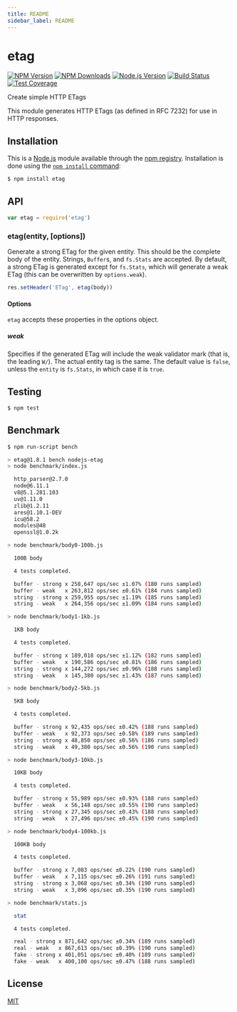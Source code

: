 ```yaml
---
title: README
sidebar_label: README
---
```

# etag

[![NPM Version][npm-image]][npm-url]
[![NPM Downloads][downloads-image]][downloads-url]
[![Node.js Version][node-version-image]][node-version-url]
[![Build Status][travis-image]][travis-url]
[![Test Coverage][coveralls-image]][coveralls-url]

Create simple HTTP ETags

This module generates HTTP ETags (as defined in RFC 7232) for use in
HTTP responses.

## Installation

This is a [Node.js](https://nodejs.org/en/) module available through the
[npm registry](https://www.npmjs.com/). Installation is done using the
[`npm install` command](https://docs.npmjs.com/getting-started/installing-npm-packages-locally):

```sh
$ npm install etag
```

## API

<!-- eslint-disable no-unused-vars -->

```js
var etag = require('etag')
```

### etag(entity, [options])

Generate a strong ETag for the given entity. This should be the complete
body of the entity. Strings, `Buffer`s, and `fs.Stats` are accepted. By
default, a strong ETag is generated except for `fs.Stats`, which will
generate a weak ETag (this can be overwritten by `options.weak`).

<!-- eslint-disable no-undef -->

```js
res.setHeader('ETag', etag(body))
```

#### Options

`etag` accepts these properties in the options object.

##### weak

Specifies if the generated ETag will include the weak validator mark (that
is, the leading `W/`). The actual entity tag is the same. The default value
is `false`, unless the `entity` is `fs.Stats`, in which case it is `true`.

## Testing

```sh
$ npm test
```

## Benchmark

```bash
$ npm run-script bench

> etag@1.8.1 bench nodejs-etag
> node benchmark/index.js

  http_parser@2.7.0
  node@6.11.1
  v8@5.1.281.103
  uv@1.11.0
  zlib@1.2.11
  ares@1.10.1-DEV
  icu@58.2
  modules@48
  openssl@1.0.2k

> node benchmark/body0-100b.js

  100B body

  4 tests completed.

  buffer - strong x 258,647 ops/sec ±1.07% (180 runs sampled)
  buffer - weak   x 263,812 ops/sec ±0.61% (184 runs sampled)
  string - strong x 259,955 ops/sec ±1.19% (185 runs sampled)
  string - weak   x 264,356 ops/sec ±1.09% (184 runs sampled)

> node benchmark/body1-1kb.js

  1KB body

  4 tests completed.

  buffer - strong x 189,018 ops/sec ±1.12% (182 runs sampled)
  buffer - weak   x 190,586 ops/sec ±0.81% (186 runs sampled)
  string - strong x 144,272 ops/sec ±0.96% (188 runs sampled)
  string - weak   x 145,380 ops/sec ±1.43% (187 runs sampled)

> node benchmark/body2-5kb.js

  5KB body

  4 tests completed.

  buffer - strong x 92,435 ops/sec ±0.42% (188 runs sampled)
  buffer - weak   x 92,373 ops/sec ±0.58% (189 runs sampled)
  string - strong x 48,850 ops/sec ±0.56% (186 runs sampled)
  string - weak   x 49,380 ops/sec ±0.56% (190 runs sampled)

> node benchmark/body3-10kb.js

  10KB body

  4 tests completed.

  buffer - strong x 55,989 ops/sec ±0.93% (188 runs sampled)
  buffer - weak   x 56,148 ops/sec ±0.55% (190 runs sampled)
  string - strong x 27,345 ops/sec ±0.43% (188 runs sampled)
  string - weak   x 27,496 ops/sec ±0.45% (190 runs sampled)

> node benchmark/body4-100kb.js

  100KB body

  4 tests completed.

  buffer - strong x 7,083 ops/sec ±0.22% (190 runs sampled)
  buffer - weak   x 7,115 ops/sec ±0.26% (191 runs sampled)
  string - strong x 3,068 ops/sec ±0.34% (190 runs sampled)
  string - weak   x 3,096 ops/sec ±0.35% (190 runs sampled)

> node benchmark/stats.js

  stat

  4 tests completed.

  real - strong x 871,642 ops/sec ±0.34% (189 runs sampled)
  real - weak   x 867,613 ops/sec ±0.39% (190 runs sampled)
  fake - strong x 401,051 ops/sec ±0.40% (189 runs sampled)
  fake - weak   x 400,100 ops/sec ±0.47% (188 runs sampled)
```

## License

[MIT](LICENSE)

[npm-image]: https://img.shields.io/npm/v/etag.svg
[npm-url]: https://npmjs.org/package/etag
[node-version-image]: https://img.shields.io/node/v/etag.svg
[node-version-url]: https://nodejs.org/en/download/
[travis-image]: https://img.shields.io/travis/jshttp/etag/master.svg
[travis-url]: https://travis-ci.org/jshttp/etag
[coveralls-image]: https://img.shields.io/coveralls/jshttp/etag/master.svg
[coveralls-url]: https://coveralls.io/r/jshttp/etag?branch=master
[downloads-image]: https://img.shields.io/npm/dm/etag.svg
[downloads-url]: https://npmjs.org/package/etag

